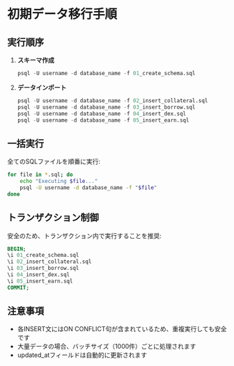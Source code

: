 # 初期データ移行手順

## 実行順序

1. **スキーマ作成**
   ```sql
   psql -U username -d database_name -f 01_create_schema.sql
   ```

2. **データインポート**
   ```sql
   psql -U username -d database_name -f 02_insert_collateral.sql
   psql -U username -d database_name -f 03_insert_borrow.sql
   psql -U username -d database_name -f 04_insert_dex.sql
   psql -U username -d database_name -f 05_insert_earn.sql
   ```

## 一括実行

全てのSQLファイルを順番に実行:
```bash
for file in *.sql; do
    echo "Executing $file..."
    psql -U username -d database_name -f "$file"
done
```

## トランザクション制御

安全のため、トランザクション内で実行することを推奨:
```sql
BEGIN;
\i 01_create_schema.sql
\i 02_insert_collateral.sql
\i 03_insert_borrow.sql
\i 04_insert_dex.sql
\i 05_insert_earn.sql
COMMIT;
```

## 注意事項

- 各INSERT文にはON CONFLICT句が含まれているため、重複実行しても安全です
- 大量データの場合、バッチサイズ（1000件）ごとに処理されます
- updated_atフィールドは自動的に更新されます
